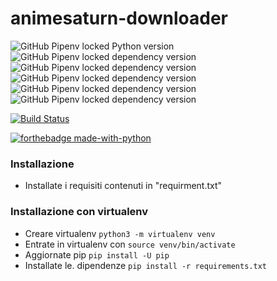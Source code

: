 # animesaturn-downloader
![GitHub Pipenv locked Python version](https://img.shields.io/github/pipenv/locked/python-version/Catta1997/animesaturn-downloader)
![GitHub Pipenv locked dependency version](https://img.shields.io/github/pipenv/locked/dependency-version/Catta1997/animesaturn-downloader/requests?color=yellow) 
![GitHub Pipenv locked dependency version](https://img.shields.io/github/pipenv/locked/dependency-version/Catta1997/animesaturn-downloader/beautifulsoup4?color=yellow)
![GitHub Pipenv locked dependency version](https://img.shields.io/github/pipenv/locked/dependency-version/Catta1997/animesaturn-downloader/psutil?color=yellow)
![GitHub Pipenv locked dependency version](https://img.shields.io/github/pipenv/locked/dependency-version/Catta1997/animesaturn-downloader/tqdm?color=yellow)
![GitHub Pipenv locked dependency version](https://img.shields.io/github/pipenv/locked/dependency-version/Catta1997/animesaturn-downloader/wget?color=yellow)

[![Build Status](https://travis-ci.org/Catta1997/animesaturn-downloader.svg?branch=master)](https://travis-ci.org/Catta1997/animesaturn-downloader)

[![forthebadge made-with-python](http://ForTheBadge.com/images/badges/made-with-python.svg)](https://www.python.org/)   
### Installazione
  - Installate i requisiti contenuti in "requirment.txt"
### Installazione con virtualenv
- Creare virtualenv `python3 -m virtualenv venv`
- Entrate in virtualenv con `source venv/bin/activate`
- Aggiornate pip `pip install -U pip`
- Installate le. dipendenze `pip install -r requirements.txt`
